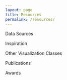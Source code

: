 ```yaml
---
layout: page
title: Resources
permalink: /resources/
---
```


Data Sources


Inspiration



Other Visualization Classes


Publications


Awards